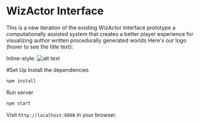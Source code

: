   # WizActor Interface
  This is a new iteration of the existing WizActor Interface prototype a computationally assisted system that creates a better player experience for visualizing author written procedurally generated worlds
Here's our logo (hover to see the title text):

Inline-style: 
![alt text]([https://www.figma.com/proto/cbmxxBeEs9aHopPzK69Dva/AGEP-Scientific-Poster?node-id=3002-3](https://github.com/texturedcookie/Tolmas-Project/blob/main/POSTER.jpg?raw=true)")


#Set Up
Install the dependencies

```bash
npm install
```

Run server

```bash
npm start
```

Visit `http://localhost:8888` in your browser.



